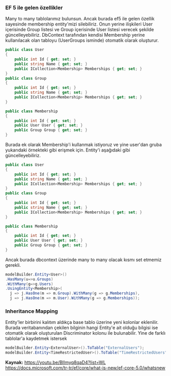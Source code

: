 ### EF 5 ile gelen özellikler

Many to many tablolarımız bulunsun. 
Ancak burada ef5 ile gelen özellik sayesinde membership entity'mizi silebiliriz. Onun yerine ilişkileri User içerisinde Group listesi ve Group içerisinde User listesi verecek şekilde güncelleyebiliriz. DbContext tarafından kendisi Membership yerine kullanılacak olan tabloyu (UserGroups isminde) otomatik olarak oluşturur.

```csharp
public class User
{
    public int Id { get; set; }
    public string Name { get; set; }
    public ICollection<Membership> Memberships { get; set; }
}
public class Group
{
    public int Id { get; set; }
    public string Name { get; set; }
    public ICollection<Membership> Memberships { get; set; }
}

public class Membership
{
    public int Id { get; set; }
    public User User { get; set; }
    public Group Group { get; set; }
}
```

Burada ek olarak Membership'i kullanmak istiyoruz ve yine user'dan gruba yukarıdaki örnekteki gibi erişmek için. Entity'i aşağıdaki gibi güncelleyebiliriz.

```csharp
public class User
{
    public int Id { get; set; }
    public string Name { get; set; }
    public ICollection<Membership> Memberships { get; set; }
}
public class Group
{
    public int Id { get; set; }
    public string Name { get; set; }
    public ICollection<Membership> Memberships { get; set; }
}

public class Membership
{
    public int Id { get; set; }
    public User User { get; set; }
    public Group Group { get; set; }
}
```
Ancak burada dbcontext üzerinde many to many olacak kısmı set etmemiz gerekli.

```csharp
modelBuilder.Entity<User>()
.HasMany(u=>u.Groups)
.WithMany(g=>g.Users)
.UsingEntity<Membership>(
  j => j.HasOne(m => m.Group).WithMany(g => g.Memberships),
  j => j.HasOne(m => m.User).WithMany(g => g.Memberships));
```
### Inheritance Mapping
Entity'ler birbirini kalıtım aldıkça base tablo üzerine yeni kolonlar eklenilir. Burada veritabanından çekilen bilginin hangi Entity'e ait olduğu bilgisi ise otomatik olarak oluşturulan Discriminator kolonu ile bulunabilir. Yine de farklı tablolar'a kaydetmek istersek

```csharp
modelBuilder.Entity<ExternalUser>().ToTable("ExternalUsers");
modelBuilder.Entity<TimeRestrictedUser>().ToTable("TimeRestrictedUsers");
```

**Kaynak:** 
https://youtu.be/BIImyq8qaD4?list=WL 
https://docs.microsoft.com/tr-tr/ef/core/what-is-new/ef-core-5.0/whatsnew
